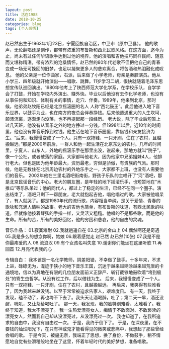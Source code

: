```yaml
---
layout: post
title: 活在1988
date: 2018-10-25
categories: blog
tags: [个人感悟]
---
```

赵已然出生于1963年1月23日，宁夏回族自治区，中卫市（原中卫县）。
他的歌声，无论翻唱还是创作，都带有浓重的布鲁斯和西北民歌风格。在这方面，迄今为止，尚未有过任何华语歌手达到过他的境界。他的演唱和吉他技巧同样民间、随意而又堪称精湛，带有浓烈的沧桑情怀。赵已然的80年代老歌不但把他自己的青春变成一场无可挽回的旧梦，也足以凝聚更多人的悲欢离合，将苦酒和热泪融化成叹息。
他的父亲是一位作曲家，右派，后来做了小学老师，母亲是秦腔演员。他从小学三、四年级就开始演出——唱歌、跳舞。11岁学习二胡，很快就随着毛泽东思想宣传队巡回演出。1980年他考上了陕西师范大学化学系，在学校乐队，自学学会了打鼓，开始在学校内外演出、赚外快。毕业以后他没有去作化学老师，也没有从事任何和知识、体制有关的事情，走穴、伴奏。1989年，他来到北京，那时候，他弟弟赵牧阳已经是北京摇滚圈的名人
人称“西北鼓王”。此后他进入地下音乐世界，以鼓手为业，也在南方的夜总会伴奏挣钱。后来他遭遇重大的人生坎坷，颠沛流离，逐渐走向没落，也不再提起那一段经历。
老大说，除了毕业后短暂上过几天班，他没有从音乐之外的地方挣过一分钱。但1998年以后，近10年的时间里，他也没有靠音乐挣到过钱。他生活在地下音乐圈里，靠借钱和亲友接济为生。“后来，我慢慢变成了一个人。只有一双拖鞋、一只牙刷，住在了农村，且越搬越远。”那是2000年前后，一群人和他一起生活在北京东边的农村。几年的时间里，宁夏人、山东人，外地的摇滚乐手在那里出没，说起来，那地方就叫“院子”，像一个公社，或者破落的家庭。大家都叫他老大，因为他家中兄弟姐妹4人，他排行老大。但也是因为他年龄最大，资历最老，穷但是骄傲，有贵族的气派。那时候，他是无数住在北京周边农村的外地乐手之一，大家都不上班，也没有人需要他们的音乐。
2002年他在三里屯酒吧街南街，野孩子乐队的主唱开了“河”酒吧，那是北京民谣音乐的中心。老大的朋友圈，是年轻的地下摇滚乐手，也短暂地在“木推瓜”等乐队呆过；他的同代人，都过上了稳定的生活，已经不在同一个圈子。演出结束了，酒吧只剩下一帮朋友，老大就抱起吉他，唱他唱过的歌。大家被他唱呆了，有人就哭了。都是1980年代的流行歌，内容相当单纯，是关于爱情、青春的歌咏和充满人情味的故事。老大的吉他也简单，有布鲁斯的味道，有西北民歌的味道，但就像他按着琴弦的手指一样，又灵活又粗糙。他唱的不是那些歌，而是他的生命。所有的苦，所有的美好回忆，他的穷困和悲哀，他的自由的灵魂。

音乐作品：
01.寂寞难耐
02.我就逍遥自在
03.北京的金山上
04.偶然啊还是奇遇
05.我是多么的想念你啊，姑娘
06.跟着感觉走
赵已然
赵已然(10张)
07.我是不是你最疼爱的人
08.流浪汉
09.有个女孩名叫失意
10.谢谢你们能坐在这里听歌
11.再回首
12.月亮代表我的心

专辑自白：
我本该是一名化学教师，阴差阳错，不幸做了鼓手。十多年来，不求上进，碌碌无为，混迹于狭小的地下音乐王国，沉迷于越来越糊涂越来越荒唐的卡通境地，信以为真地在有限的几位朋友面前义正辞严、斩钉截铁地鼓吹着“垮到极处”的寄生虫哲学。从没有过工作，后以借钱为生。
后来，我慢慢变成了一个人。只有一双拖鞋、一只牙刷，住在了农村，且越搬越远。
再后来，我笑得有些难看了，因为我越来越没钱。以至于常常被迫求告家人，艰难度日。
有一天，我终于发现，磕不动了，再也垮不下去了。我头天让酒喝醉，吐了；第二天一早，酒还没醒，咣叽，又让茶给喝吐了。
那一天，我发现，我的脸特别难看，太难看了。我终于知道，我太不漂亮了。
我一生热爱漂亮女人，痴情于不敢面对、不敢亵渎的漂亮女人，然而我自己却从没漂亮过，从没漂亮过一次。
我也知道了，在我所追求的自由中，我没有自由过一次。
于是，我终于倒下了。
于是，在深夜里，在不要钱的灿烂阳光下，在只有神或鬼才能看得见的微笑或悲痛中，我想起了那些曾经会唱的歌。
于是今天，被逼无奈，我端正了思想，换了身份，不做鼓手，稍不情愿地自觉有些滑稽般地坐在了这里，怀着年轻时代的美好梦想，准备唱歌。


